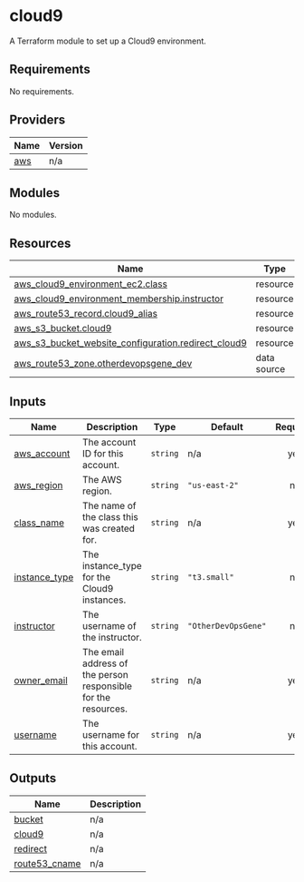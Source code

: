 # cloud9

A Terraform module to set up a Cloud9 environment.

<!-- BEGIN_TF_DOCS -->
## Requirements

No requirements.

## Providers

| Name | Version |
|------|---------|
| <a name="provider_aws"></a> [aws](#provider\_aws) | n/a |

## Modules

No modules.

## Resources

| Name | Type |
|------|------|
| [aws_cloud9_environment_ec2.class](https://registry.terraform.io/providers/hashicorp/aws/latest/docs/resources/cloud9_environment_ec2) | resource |
| [aws_cloud9_environment_membership.instructor](https://registry.terraform.io/providers/hashicorp/aws/latest/docs/resources/cloud9_environment_membership) | resource |
| [aws_route53_record.cloud9_alias](https://registry.terraform.io/providers/hashicorp/aws/latest/docs/resources/route53_record) | resource |
| [aws_s3_bucket.cloud9](https://registry.terraform.io/providers/hashicorp/aws/latest/docs/resources/s3_bucket) | resource |
| [aws_s3_bucket_website_configuration.redirect_cloud9](https://registry.terraform.io/providers/hashicorp/aws/latest/docs/resources/s3_bucket_website_configuration) | resource |
| [aws_route53_zone.otherdevopsgene_dev](https://registry.terraform.io/providers/hashicorp/aws/latest/docs/data-sources/route53_zone) | data source |

## Inputs

| Name | Description | Type | Default | Required |
|------|-------------|------|---------|:--------:|
| <a name="input_aws_account"></a> [aws\_account](#input\_aws\_account) | The account ID for this account. | `string` | n/a | yes |
| <a name="input_aws_region"></a> [aws\_region](#input\_aws\_region) | The AWS region. | `string` | `"us-east-2"` | no |
| <a name="input_class_name"></a> [class\_name](#input\_class\_name) | The name of the class this was created for. | `string` | n/a | yes |
| <a name="input_instance_type"></a> [instance\_type](#input\_instance\_type) | The instance\_type for the Cloud9 instances. | `string` | `"t3.small"` | no |
| <a name="input_instructor"></a> [instructor](#input\_instructor) | The username of the instructor. | `string` | `"OtherDevOpsGene"` | no |
| <a name="input_owner_email"></a> [owner\_email](#input\_owner\_email) | The email address of the person responsible for the resources. | `string` | n/a | yes |
| <a name="input_username"></a> [username](#input\_username) | The username for this account. | `string` | n/a | yes |

## Outputs

| Name | Description |
|------|-------------|
| <a name="output_bucket"></a> [bucket](#output\_bucket) | n/a |
| <a name="output_cloud9"></a> [cloud9](#output\_cloud9) | n/a |
| <a name="output_redirect"></a> [redirect](#output\_redirect) | n/a |
| <a name="output_route53_cname"></a> [route53\_cname](#output\_route53\_cname) | n/a |
<!-- END_TF_DOCS -->
